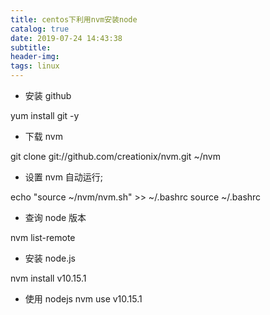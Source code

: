 ```yaml
---
title: centos下利用nvm安装node
catalog: true
date: 2019-07-24 14:43:38
subtitle:
header-img:
tags: linux
---
```


- 安装 github

yum install git -y

- 下载 nvm

git clone git://github.com/creationix/nvm.git ~/nvm

- 设置 nvm 自动运行;

echo "source ~/nvm/nvm.sh" >> ~/.bashrc
source ~/.bashrc

- 查询 node 版本

nvm list-remote

- 安装 node.js

nvm install v10.15.1

- 使用 nodejs
  nvm use v10.15.1
